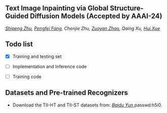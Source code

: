 


## Text Image Inpainting via Global Structure-Guided Diffusion Models (Accepted by AAAI-24)

*[Shipeng Zhu](http://palm.seu.edu.cn/homepage/zhushipeng/demo/index.html), [Pengfei Fang](https://fpfcjdsg.github.io/), Chenjie Zhu, [Zuoyan Zhao](http://palm.seu.edu.cn/homepage/zhaozuoyan/index.html), Qaing Xu, [Hui Xue](http://palm.seu.edu.cn/hxue/)*


## Todo list
- [x] Training and testing set
- [ ] Implementation and Inference code
- [ ] Training code


## Datasets and Pre-trained Recognizers

- Download the TII-HT and TII-ST datasets from: *[Baidu Yun](https://pan.baidu.com/s/1ENLY0pn3amnlOvi4GzNdzg)*,passwd:h5i0.


